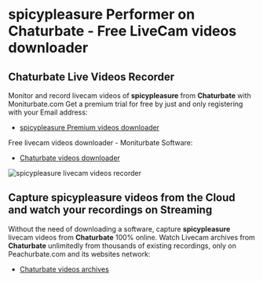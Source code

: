# spicypleasure Performer on Chaturbate - Free LiveCam videos downloader

## Chaturbate Live Videos Recorder

Monitor and record livecam videos of **spicypleasure** from **Chaturbate** with Moniturbate.com
Get a premium trial for free by just and only registering with your Email address:
* [spicypleasure Premium videos downloader](https://moniturbate.com/request-demo-licence-key.html)

Free livecam videos downloader - Moniturbate Software:
* [Chaturbate videos downloader](https://moniturbate.com/moniturbate-download-software.html)

![spicypleasure livecam videos recorder](https://peachurnet.com/templates/moniturbate-software.png)


## Capture spicypleasure videos from the Cloud and watch your recordings on Streaming

Without the need of downloading a software, capture **spicypleasure** livecam videos from **Chaturbate** 100% online.
Watch Livecam archives from **Chaturbate** unlimitedly from thousands of existing recordings, only on Peachurbate.com and its websites network:
* [Chaturbate videos archives](https://peachurnet.com/)